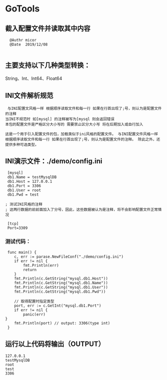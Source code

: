 # GoTools
## 截入配置文件并读取其中内容

```
  @Authr micor
  @Date  2019/12/08
  
```
## 主要支持以下几种类型转换：
 String、Int、Int64、Float64
 
 ## INI文件解析规范
```
 与INI配置文风格一样 根据顺序读取文件和每一行 如果在行首出现了;号，则认为是配置文件的注释
当INI不规范时 如[mysql] 的注释被写为[mysql 则会返回错误
本包的配置文件是严格区分大小写的 需要禁止区分大小写 将在后期加入或自行加入

这是一个用于引入配置文件的包，加载类似于ini风格的配置文件。 与INI配置文件风格一样 根据顺序读取文件和每一行 如果在行首出现了;号，则认为是配置文件的注释。 除此之外，还提供多种可选类型。
```


## INI演示文件：./demo/config.ini

```
 [mysql]
 db1.Name = testMysqlDB
 db1.Host = 127.0.0.1
 db1.Port = 3306
 db1.User = root
 db1.Pwd = test

; 测试INI风格的注释
; 这两行数据的前前面加入了分号，因此，这些数据被认为是注释，将不会影响配置文件正常情况

 [tcp]
 Port=3309

```
### 测试代码：

```
 func main() {
	c, err := parase.NewFileConf("./demo/config.ini")
	if err != nil {
		fmt.Println(err)
		return
	}
	fmt.Println(c.GetString("mysql.db1.Host"))
	fmt.Println(c.GetString("mysql.db1.Name"))
	fmt.Println(c.GetString("mysql.db1.User"))
	fmt.Println(c.GetString("mysql.db1.Pwd"))

	// 取得配置时指定类型
	port, err := c.GetInt("mysql.db1.Port")
	if err != nil {
		panic(err)
}
	fmt.Println(port) // output: 3306(type int)
 }

```

## 运行以上代码将输出（OUTPUT）

```
127.0.0.1
testMysqlDB
root
test
3306
```


